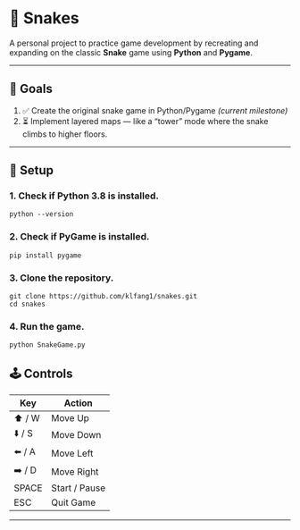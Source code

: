 # 🐍 Snakes

A personal project to practice game development by recreating and expanding on the classic **Snake** game using **Python** and **Pygame**.

---

## 🎯 Goals

1. ✅ Create the original snake game in Python/Pygame *(current milestone)*  
2. ⏳ Implement layered maps — like a “tower” mode where the snake climbs to higher floors.

---

## 🧰 Setup

### 1. Check if Python 3.8 is installed.
```
python --version
```
### 2. Check if PyGame is installed. 
```
pip install pygame
```
### 3. Clone the repository.
```
git clone https://github.com/klfang1/snakes.git
cd snakes
```
### 4. Run the game.
```
python SnakeGame.py
```
## 🕹️ Controls

| Key | Action |
|-----|--------|
| ⬆️ / W | Move Up |
| ⬇️ / S | Move Down |
| ⬅️ / A | Move Left |
| ➡️ / D | Move Right |
| SPACE | Start / Pause |    not done yet
| ESC | Quit Game |          not done yet

---
